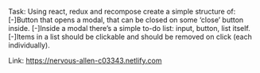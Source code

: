 Task:
Using react, redux and recompose create a simple structure of:
[-]Button that opens a modal, that can be closed on some ‘close’ button inside.
[-]Inside a modal there’s a simple to-do list: input, button, list itself.
[-]Items in a list should be clickable and should be removed on click (each individually).

Link: https://nervous-allen-c03343.netlify.com
